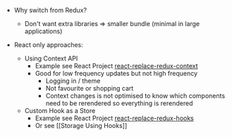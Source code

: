 - Why switch from Redux?
	- Don't want extra libraries => smaller bundle (minimal in large applications)

- React only approaches:
	- Using Context API
		- Example see React Project [react-replace-redux-context](https://github.com/paul7dxb/react-udemy-course/tree/master/react-replace-redux/react-replace-redux-context)
		- Good for low frequency updates but not high frequency
			- Logging in / theme
			- Not favourite or shopping cart
			- Context changes is not optimised to know which components need to be rerendered so everything is rerendered
	- Custom Hook as a Store
		- Example see React Project [react-replace-redux-hooks](https://github.com/paul7dxb/react-udemy-course/tree/master/react-replace-redux/react-replace-redux-hooks)
		- Or see [[Storage Using Hooks]]